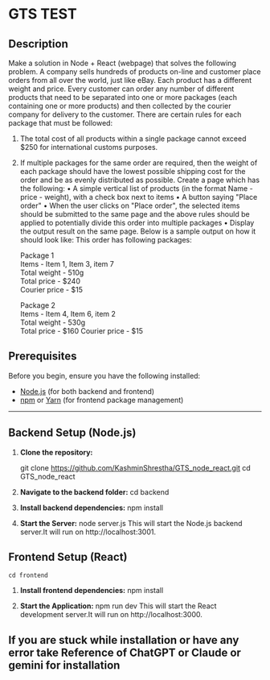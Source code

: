 # GTS TEST

## Description

Make a solution in Node + React (webpage) that solves the following problem.
A company sells hundreds of products on-line and customer place orders from all over the world,
just like eBay. Each product has a different weight and price. Every customer can order any number
of different products that need to be separated into one or more packages (each containing one or
more products) and then collected by the courier company for delivery to the customer.
There are certain rules for each package that must be followed:

1. The total cost of all products within a single package cannot exceed $250 for international
   customs purposes.
2. If multiple packages for the same order are required, then the weight of each package should
   have the lowest possible shipping cost for the order and be as evenly distributed as possible.
   Create a page which has the following:
   • A simple vertical list of products (in the format Name - price - weight), with a check box next to
   items
   • A button saying "Place order"
   • When the user clicks on "Place order", the selected items should be submitted to the same page
   and the above rules should be applied to potentially divide this order into multiple packages
   • Display the output result on the same page. Below is a sample output on how it should look like:
   This order has following packages:

   Package 1  
   Items - Item 1, Item 3, item 7  
   Total weight - 510g  
   Total price - $240  
   Courier price - $15

   Package 2  
   Items - Item 4, Item 6, item 2  
   Total weight - 530g  
   Total price - $160
   Courier price - $15

## Prerequisites

Before you begin, ensure you have the following installed:

- [Node.js](https://nodejs.org/) (for both backend and frontend)
- [npm](https://www.npmjs.com/) or [Yarn](https://yarnpkg.com/) (for frontend package management)

---

## Backend Setup (Node.js)

1. **Clone the repository:**

   git clone https://github.com/KashminShrestha/GTS_node_react.git
   cd GTS_node_react

2. **Navigate to the backend folder:**
   cd backend

3. **Install backend dependencies:**
    npm install

4. **Start the Server:**
    node server.js
    This will start the Node.js backend server.It will run on http://localhost:3001.

## Frontend Setup (React)
    cd frontend

1. **Install frontend dependencies:**
    npm install

2. **Start the Application:**
    npm run dev
    This will start the React development server.It will run on http://localhost:3000.


## If you are stuck while installation or have any error take Reference of ChatGPT or Claude or gemini for installation
